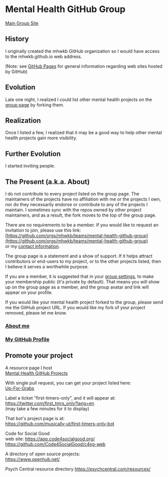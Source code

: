 # Mental Health GitHub Group

[Main Group Site](https://github.com/mhwkb)

## History
I originally created the mhwkb GitHub organization so I would have access
to the mhwkb.github.io web address.

(Note: see [GitHub Pages](https://pages.github.com/) for general information regarding web sites hosted by GitHub)

## Evolution
Late one night, I realized I could list other mental health projects on
the [group page](https://github.com/mhwkb) by forking them.

## Realization
Once I listed a few, I realized that it may be a good way to help other mental
health projects gain more visibility.

## Further Evolution
I started inviting people.

## The Present (a.k.a. About)
I do not contribute to every project listed on the group page. The
maintainers of the projects have no affiliation with me or the projects I own,
nor do they necessarily endorse or contribute to any of the projects I maintain.
I sometimes sync with the repos owned by other project maintainers, and as a result,
the fork moves to the top of the group page.

There are no requirements to be a member. If you would like to request an
invitation to join, please use this link:<br />
[https://github.com/orgs/mhwkb/teams/mental-health-github-group](https://github.com/orgs/mhwkb/teams/mental-health-github-group)<br />
or my [contact information](https://github.com/mhwkb/mhwkb.github.io#contact).

The group page is a statement and a show of support. If it helps
attract contributors or end-users to my project, or to the other projects
listed, then I believe it serves a worthwhile purpose.

If you are a member, it is suggested that in your [group settings](https://github.com/orgs/mhwkb/people), to make your membership
public (it's private by default). That means you will show up on the group page as
a member, and the group avatar and link will appear on your profile.

If you would like your mental health project forked to the group, please
send me the GitHub project URL. If you would like my fork of your project
removed, please let me know.

### [About me](https://github.com/mhwkb/mhwkb.github.io#about-andy-alt-project-owner)
### [My GitHub Profile](https://github.com/andy5995)

## Promote your project

A resource page I host<br />
[Mental Health GitHub Projects](https://github.com/mhwkb/mhwkb.github.io/tree/master/mhgh_group/list)

With single pull request, you can get your project listed here:<br />
[Up-For-Grabs](http://up-for-grabs.net/)

Label a ticket "first-timers-only", and it will appear at:<br >
https://twitter.com/first_tmrs_only?lang=en<br />
(may take a few minutes for it to display)

That bot's project page is at:<br />
https://github.com/musically-ut/first-timers-only-bot

Code for Social Good<br >
web site: https://app.code4socialgood.org/<br />
https://github.com/Code4SocialGood/c4sg-web

A directory of open source projects:<br />
https://www.openhub.net/

Psych Central resource directory
https://psychcentral.com/resources/
